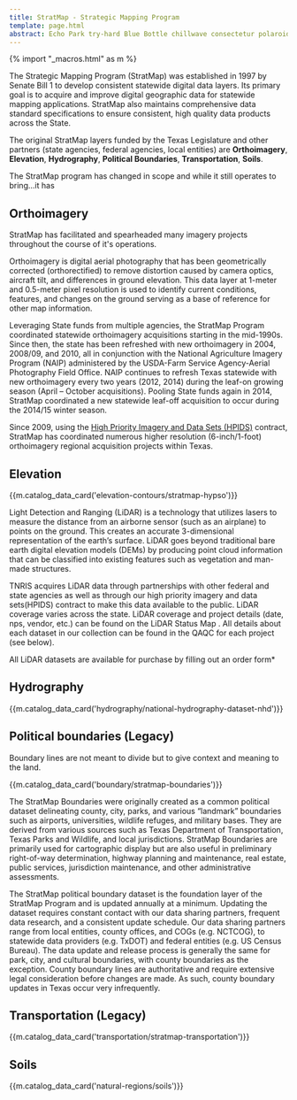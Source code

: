 ```yaml
---
title: StratMap - Strategic Mapping Program
template: page.html
abstract: Echo Park try-hard Blue Bottle chillwave consectetur polaroid. Mlkshk esse aute readymade.
---
```


{% import "_macros.html" as m %}

The Strategic Mapping Program (StratMap) was established in 1997 by Senate Bill 1 to develop consistent statewide digital data layers.  Its primary goal is to acquire and improve digital geographic data for statewide mapping applications.  StratMap also maintains comprehensive data standard specifications to ensure consistent, high quality data products across the State.

The original StratMap layers funded by the Texas Legislature and other partners (state agencies, federal agencies, local entities) are **Orthoimagery**, **Elevation**, **Hydrography**, **Political Boundaries**, **Transportation**, **Soils**.

The StratMap program has changed in scope and while it still operates to bring...it has

## Orthoimagery
<p class="lead">StratMap has facilitated and spearheaded many imagery projects throughout the course of it's operations.</p>

Orthoimagery is digital aerial photography that has been geometrically corrected (orthorectified) to remove distortion caused by camera optics, aircraft tilt, and differences in ground elevation. This data layer at 1-meter and 0.5-meter pixel resolution is used to identify current conditions, features, and changes on the ground serving as a base of reference for other map information. 

Leveraging State funds from multiple agencies, the StratMap Program coordinated statewide orthoimagery acquisitions starting in the mid-1990s. Since then, the state has been refreshed with new orthoimagery in 2004, 2008/09, and 2010, all in conjunction with the National Agriculture Imagery Program (NAIP) administered by the USDA-Farm Service Agency-Aerial Photography Field Office. NAIP continues to refresh Texas statewide with new orthoimagery every two years (2012, 2014) during the leaf-on growing season (April – October acquisitions). Pooling State funds again in 2014, StratMap coordinated a new statewide leaf-off acquisition to occur during the 2014/15 winter season.

Since 2009, using the [High Priority Imagery and Data Sets (HPIDS)](high-priority-imagery-and-data-sets) contract, StratMap has coordinated numerous higher resolution (6-inch/1-foot) orthoimagery regional acquisition projects within Texas.

## Elevation

{{m.catalog_data_card('elevation-contours/stratmap-hypso')}}

Light Detection and Ranging (LiDAR) is a technology that utilizes lasers to measure the distance from an airborne sensor (such as an airplane) to points on the ground. This creates an accurate 3-dimensional representation of the earth’s surface. LiDAR goes beyond traditional bare earth digital elevation models (DEMs) by producing point cloud information that can be classified into existing features such as vegetation and man-made structures.

TNRIS acquires LiDAR data through partnerships with other federal and state agencies as well as through our high priority imagery and data sets(HPIDS) contract to make this data available to the public. LiDAR coverage varies across the state. LiDAR coverage and project details (date, nps, vendor, etc.) can be found on the LiDAR Status Map . All details about each dataset in our collection can be found in the QAQC for each project (see below).

All LiDAR datasets are available for purchase by filling out an order form*

## Hydrography
{{m.catalog_data_card('hydrography/national-hydrography-dataset-nhd')}}

## Political boundaries (Legacy)

<p class="lead">Boundary lines are not meant to divide but to give context and meaning to the land.</p>

{{m.catalog_data_card('boundary/stratmap-boundaries')}}

The StratMap Boundaries were originally created as a common political dataset delineating county, city, parks, and various “landmark” boundaries such as airports, universities, wildlife refuges, and military bases. They are derived from various sources such as Texas Department of Transportation, Texas Parks and Wildlife, and local jurisdictions. StratMap Boundaries are primarily used for cartographic display but are also useful in preliminary right-of-way determination, highway planning and maintenance, real estate, public services, jurisdiction maintenance, and other administrative assessments.

The StratMap political boundary dataset is the foundation layer of the StratMap Program and is updated annually at a minimum. Updating the dataset requires constant contact with our data sharing partners, frequent data research, and a consistent update schedule. Our data sharing partners range from local entities, county offices, and COGs (e.g. NCTCOG), to statewide data providers (e.g. TxDOT) and federal entities (e.g. US Census Bureau). The data update and release process is generally the same for park, city, and cultural boundaries, with county boundaries as the exception. County boundary lines are authoritative and require extensive legal consideration before changes are made. As such, county boundary updates in Texas occur very infrequently.


## Transportation (Legacy)

{{m.catalog_data_card('transportation/stratmap-transportation')}}

## Soils
{{m.catalog_data_card('natural-regions/soils')}}

